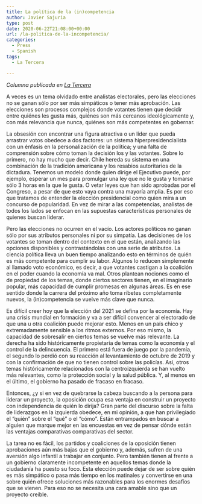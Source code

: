 ```yaml
---
title: La política de la (in)competencia
author: Javier Sajuria
type: post
date: 2020-06-22T21:08:00+00:00
url: /la-politica-de-la-incompetencia/
categories:
  - Press
  - Spanish
tags:
  - La Tercera

---
```

_Columna publicada en [La Tercera][1]_

A veces es un tema olvidado entre analistas electorales, pero las elecciones no se ganan sólo por ser más simpáticos o tener más aprobación. Las elecciones son procesos complejos donde votantes tienen que decidir entre quiénes les gusta más, quiénes son más cercanos ideológicamente y, con más relevancia que nunca, quiénes son más competentes en gobernar.

La obsesión con encontrar una figura atractiva o un líder que pueda arrastrar votos obedece a dos factores: un sistema hiperpresidencialista con un énfasis en la personalización de la política; y una falta de comprensión sobre cómo toman la decisión los y las votantes. Sobre lo primero, no hay mucho que decir. Chile hereda su sistema en una combinación de la tradición americana y los resabios autoritarios de la dictadura. Tenemos un modelo donde quien dirige el Ejecutivo puede, por ejemplo, esperar un mes para promulgar una ley que no le gusta y tomarse sólo 3 horas en la que le gusta. O vetar leyes que han sido aprobadas por el Congreso, a pesar de que esto vaya contra una mayoría amplia. Es por eso que tratamos de entender la elección presidencial como quien mira a un concurso de popularidad. En vez de mirar a las competencias, analistas de todos los lados se enfocan en las supuestas características personales de quienes buscan liderar.

Pero las elecciones no ocurren en el vacío. Los actores políticos no ganan sólo por sus atributos personales ni por su simpatía. Las decisiones de los votantes se toman dentro del contexto en el que están, analizando las opciones disponibles y contrastándolas con una serie de atributos. La ciencia política lleva un buen tiempo analizando esto en términos de quién es más competente para cumplir su labor. Algunos lo reducen simplemente al llamado voto económico, es decir, a que votantes castigan a la coalición en el poder cuando la economía va mal. Otros plantean nociones como el de propiedad de los temas, donde ciertos sectores tienen, en el imaginario popular, más capacidad de cumplir promesas en algunas áreas. Es en ese sentido donde la carrera del próximo año toma ribetes completamente nuevos, la (in)competencia se vuelve más clave que nunca.

Es difícil creer hoy que la elección del 2021 se defina por la economía. Hay una crisis mundial en formación y va a ser difícil convencer al electorado de que una u otra coalición puede mejorar esto. Menos en un país chico y extremadamente sensible a los ritmos externos. Por eso mismo, la capacidad de sobresalir en ciertos temas se vuelve más relevante. La derecha ha sido históricamente propietaria de temas como la economía y el control de la delincuencia. El primero está fuera de juego por la pandemia, el segundo lo perdió con su reacción al levantamiento de octubre de 2019 y con la confirmación de que no tienen control sobre las policías. Así, otros temas históricamente relacionados con la centroizquierda se han vuelto más relevantes, como la protección social y la salud pública. Y, al menos en el último, el gobierno ha pasado de fracaso en fracaso.

Entonces, ¿y si en vez de quebrarse la cabeza buscando a la persona para liderar un proyecto, la oposición ocupa esa ventaja en construir un proyecto con independencia de quién lo dirija? Gran parte del discurso sobre la falta de liderazgos en la izquierda obedece, en mi opinión, a que han privilegiado el “quién” sobre el “qué” o el “cómo”. Están entrampados en buscar a alguien que marque mejor en las encuestas en vez de pensar dónde están las ventajas comparativas comparativas del sector.

La tarea no es fácil, los partidos y coaliciones de la oposición tienen aprobaciones aún más bajas que el gobierno y, además, sufren de una aversión algo infantil a trabajar en conjunto. Pero también tienen al frente a un gobierno claramente incompetente en aquellos temas donde la ciudadanía ha puesto su foco. Esta elección puede dejar de ser sobre quién es más simpático o pasa más tiempo en los matinales y convertirse en una sobre quién ofrece soluciones más razonables para los enormes desafíos que se vienen. Para eso no se necesita una cara amable sino que un proyecto creíble.

 [1]: https://www.latercera.com/opinion/noticia/la-politica-de-la-incompetencia/2O2R3TVVCRH65NE25VUCQAU7N4/